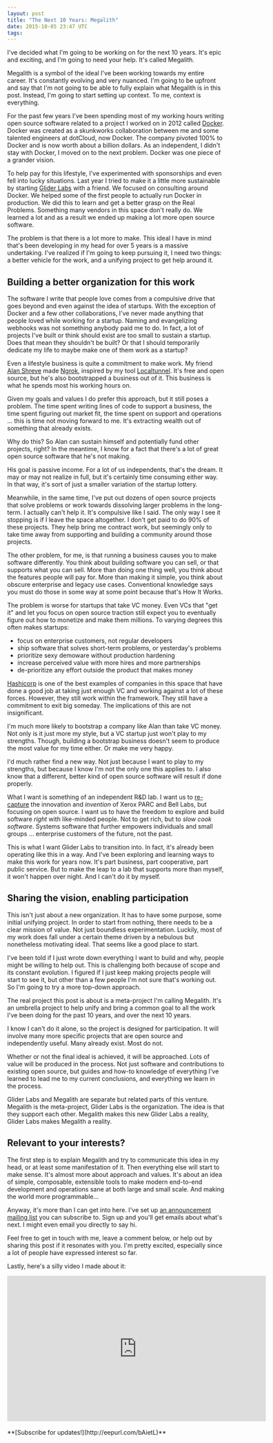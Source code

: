 ```yaml
---
layout: post
title: "The Next 10 Years: Megalith"
date: 2015-10-05 23:47 UTC
tags:
---
```

I've decided what I'm going to be working on for the next 10 years. It's epic and exciting, and I'm going to need your help. It's called Megalith.

Megalith is a symbol of the ideal I've been working towards my entire career. It's constantly evolving and very nuanced. I'm going to be upfront and say that I'm not going to be able to fully explain what Megalith is in this post. Instead, I'm going to start setting up context. To me, context is everything.

For the past few years I've been spending most of my working hours writing open source software related to a project I worked on in 2012 called [Docker](http://docker.com). Docker was created as a skunkworks collaboration between me and some talented engineers at dotCloud, now Docker. The company pivoted 100% to Docker and is now worth about a billion dollars. As an independent, I didn't stay with Docker, I moved on to the next problem. Docker was one piece of a grander vision.

To help pay for this lifestyle, I've experimented with sponsorships and even fell into lucky situations. Last year I tried to make it a little more sustainable by starting [Glider Labs](http://gliderlabs.com) with a friend. We focused on consulting around Docker. We helped some of the first people to actually run Docker in production. We did this to learn and get a better grasp on the Real Problems. Something many vendors in this space don't really do. We learned a lot and as a result we ended up making a lot more open source software.

The problem is that there is a lot more to make. This ideal I have in mind that's been developing in my head for over 5 years is a massive undertaking. I've realized if I'm going to keep pursuing it, I need two things: a better vehicle for the work, and a unifying project to get help around it.

## Building a better organization for this work

The software I write that people love comes from a compulsive drive that goes beyond and even against the idea of startups. With the exception of Docker and a few other collaborations, I've never made anything that people loved while working for a startup. Naming and evangelizing webhooks was not something anybody paid me to do. In fact, a lot of projects I've built or think should exist are too small to sustain a startup. Does that mean they shouldn't be built? Or that I should temporarily dedicate my life to maybe make one of them work as a startup?

Even a lifestyle business is quite a commitment to make work. My friend [Alan Shreve](https://inconshreveable.com/) made [Ngrok](https://ngrok.com/), inspired by my tool [Localtunnel](https://github.com/progrium/localtunnel). It's free and open source, but he's also bootstrapped a business out of it. This business is what he spends most his working hours on.

Given my goals and values I do prefer this approach, but it still poses a problem. The time spent writing lines of code to support a business, the time spent figuring out market fit, the time spent on support and operations ... this is time not moving forward to me. It's extracting wealth out of something that already exists.

Why do this? So Alan can sustain himself and potentially fund other projects, right? In the meantime, I know for a fact that there's a lot of great open source software that he's not making.

His goal is passive income. For a lot of us independents, that's the dream. It may or may not realize in full, but it's certainly time consuming either way. In that way, it's sort of just a smaller variation of the startup lottery.

Meanwhile, in the same time, I've put out dozens of open source projects that solve problems or work towards dissolving larger problems in the long-term. I actually can't help it. It's compulsive like I said. The only way I see it stopping is if I leave the space altogether. I don't get paid to do 90% of these projects. They help bring me contract work, but seemingly only to take time away from supporting and building a community around those projects.

The other problem, for me, is that running a business causes you to make software differently. You think about building software you can sell, or that supports what you can sell. More than doing one thing well, you think about the features people will pay for. More than making it simple, you think about obscure enterprise and legacy use cases. Conventional knowledge says you must do those in some way at some point because that's How It Works.

The problem is worse for startups that take VC money. Even VCs that "get it" and let you focus on open source traction still expect you to eventually figure out how to monetize and make them millions. To varying degrees this often makes startups:

 * focus on enterprise customers, not regular developers
 * ship software that solves short-term problems, or yesterday's problems
 * prioritize sexy demoware without production hardening
 * increase perceived value with more hires and more partnerships
 * de-prioritize any effort outside the product that makes money

[Hashicorp](https://hashicorp.com/) is one of the best examples of companies in this space that have done a good job at taking just enough VC and working against a lot of these forces. However, they still work within the framework. They still have a commitment to exit big someday. The implications of this are not insignificant.

I'm much more likely to bootstrap a company like Alan than take VC money. Not only is it just more my style, but a VC startup just won't play to my strengths. Though, building a bootstrap business doesn't seem to produce the most value for my time either. Or make me very happy.

I'd much rather find a new way. Not just because I want to play to my strengths, but because I know I'm not the only one this applies to. I also know that a different, better kind of open source software will result if done properly.

What I want is something of an independent R&D lab. I want us to [re-capture](http://gliderlabs.com/blog/2015/04/08/what-have-we-been-doing-for-40-years/) the innovation and *invention* of Xerox PARC and Bell Labs, but focusing on open source. I want us to have the freedom to explore and build software *right* with like-minded people. Not to get rich, but to *slow cook software*. Systems software that further empowers individuals and small groups ... enterprise customers of the future, not the past.

This is what I want Glider Labs to transition into. In fact, it's already been operating like this in a way. And I've been exploring and learning ways to make this work for years now. It's part business, part cooperative, part public service. But to make the leap to a lab that supports more than myself, it won't happen over night. And I can't do it by myself.

## Sharing the vision, enabling participation

This isn't just about a new organization. It has to have some purpose, some initial unifying project. In order to start from nothing, there needs to be a clear mission of value. Not just boundless experimentation. Luckily, most of my work does fall under a certain theme driven by a nebulous but nonetheless motivating ideal. That seems like a good place to start.

I've been told if I just wrote down everything I want to build and why, people might be willing to help out. This is challenging both because of scope and its constant evolution. I figured if I just keep making projects people will start to see it, but other than a few people I'm not sure that's working out. So I'm going to try a more top-down approach.

The real project this post is about is a meta-project I'm calling Megalith. It's an umbrella project to help unify and bring a common goal to all the work I've been doing for the past 10 years, and over the next 10 years.

I know I can't do it alone, so the project is designed for participation. It will involve many more specific projects that are open source and independently useful. Many already exist. Most do not.

Whether or not the final ideal is achieved, it will be approached. Lots of value will be produced in the process. Not just software and contributions to existing open source, but guides and how-to knowledge of everything I've learned to lead me to my current conclusions, and everything we learn in the process.

Glider Labs and Megalith are separate but related parts of this venture. Megalith is the meta-project, Glider Labs is the organization. The idea is that they support each other. Megalith makes this new Glider Labs a reality, Glider Labs makes Megalith a reality.

## Relevant to your interests?

The first step is to explain Megalith and try to communicate this idea in my head, or at least some manifestation of it. Then everything else will start to make sense. It's almost more about approach and values. It's about an idea of simple, composable, extensible tools to make modern end-to-end development and operations sane at both large and small scale. And making the world more programmable...

Anyway, it's more than I can get into here. I've set up [an announcement mailing list](http://eepurl.com/bAietL) you can subscribe to. Sign up and you'll get emails about what's next. I might even email you directly to say hi.

Feel free to get in touch with me, leave a comment below, or help out by sharing this post if it resonates with you. I'm pretty excited, especially since a lot of people have expressed interest so far.

Lastly, here's a silly video I made about it:

<center><iframe src="https://player.vimeo.com/video/140272143" width="600" height="337" frameborder="0" webkitallowfullscreen mozallowfullscreen allowfullscreen></iframe></center>

<br />
**[Subscribe for updates!](http://eepurl.com/bAietL)**
